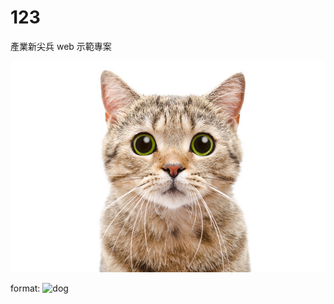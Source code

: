 # 123

產業新尖兵 web 示範專案  

![cat](./image/cat.jpg)

format: ![dog](https://images.chinatimes.com/newsphoto/2020-07-04/1024/20200704002959.jpg)

